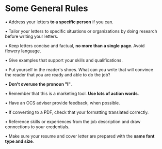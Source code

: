 # Some General Rules

• Address your letters **to a specific person** if you can.

• Tailor your letters to specific situations or organizations by doing research before writing your letters.

• Keep letters concise and factual, **no more than a single page**. Avoid flowery language.

• Give examples that support your skills and qualifications.

• Put yourself in the reader's shoes. What can you write that will convince the reader that you are ready and able to do the job?

• **Don't overuse the pronoun "I"**.

• Remember that this is a marketing tool. **Use lots of action words**.

• Have an OCS adviser provide feedback, when possible.

• If converting to a PDF, check that your formatting translated correctly.

• Reference skills or experiences from the job description and draw connections to your credentials.

• Make sure your resume and cover letter are prepared with the **same font type and size**.
